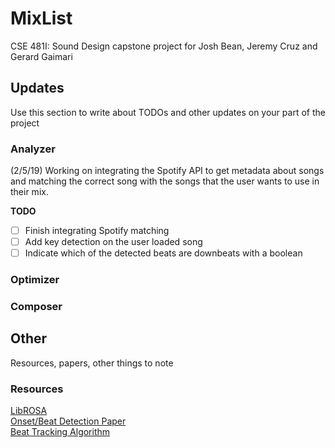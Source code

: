 # MixList

CSE 481I: Sound Design capstone project for Josh Bean, Jeremy Cruz and Gerard Gaimari

## Updates

Use this section to write about TODOs and other updates on your part of the project

### Analyzer

(2/5/19) Working on integrating the Spotify API to get metadata about songs and matching the correct song with the songs that the user wants to use in their mix. 

**TODO**
- [ ] Finish integrating Spotify matching
- [ ] Add key detection on the user loaded song
- [ ] Indicate which of the detected beats are downbeats with a boolean

### Optimizer

### Composer

## Other

Resources, papers, other things to note

### Resources

[LibROSA](https://librosa.github.io/librosa/)<br/>
[Onset/Beat Detection Paper](https://ieeexplore.ieee.org/stamp/stamp.jsp?arnumber=1495485)<br/>
[Beat Tracking Algorithm](http://www.ee.columbia.edu/~dpwe/pubs/Ellis07-beattrack.pdf)<br/>